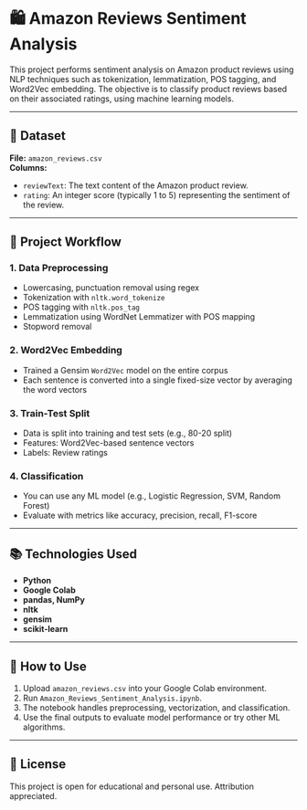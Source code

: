 # 🛍️ Amazon Reviews Sentiment Analysis

This project performs sentiment analysis on Amazon product reviews using NLP techniques such as tokenization, lemmatization, POS tagging, and Word2Vec embedding. The objective is to classify product reviews based on their associated ratings, using machine learning models.

---

## 📁 Dataset

**File:** `amazon_reviews.csv`  
**Columns:**
- `reviewText`: The text content of the Amazon product review.
- `rating`: An integer score (typically 1 to 5) representing the sentiment of the review.

---

## 🚀 Project Workflow

### 1. Data Preprocessing
- Lowercasing, punctuation removal using regex
- Tokenization with `nltk.word_tokenize`
- POS tagging with `nltk.pos_tag`
- Lemmatization using WordNet Lemmatizer with POS mapping
- Stopword removal

### 2. Word2Vec Embedding
- Trained a Gensim `Word2Vec` model on the entire corpus
- Each sentence is converted into a single fixed-size vector by averaging the word vectors

### 3. Train-Test Split
- Data is split into training and test sets (e.g., 80-20 split)
- Features: Word2Vec-based sentence vectors
- Labels: Review ratings

### 4. Classification
- You can use any ML model (e.g., Logistic Regression, SVM, Random Forest)
- Evaluate with metrics like accuracy, precision, recall, F1-score

---

## 📚 Technologies Used

- **Python**
- **Google Colab**
- **pandas, NumPy**
- **nltk**
- **gensim**
- **scikit-learn**

---

## 🧠 How to Use

1. Upload `amazon_reviews.csv` into your Google Colab environment.
2. Run `Amazon_Reviews_Sentiment_Analysis.ipynb`.
3. The notebook handles preprocessing, vectorization, and classification.
4. Use the final outputs to evaluate model performance or try other ML algorithms.

---

## 📌 License

This project is open for educational and personal use. Attribution appreciated.
